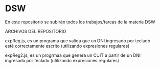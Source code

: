 # DSW
En este repositorio se subirán todos los trabajos/tareas de la materia DSW

ARCHIVOS DEL REPOSITORIO

expReg.js, es un programa que valida que un DNI ingresado por teclado esté correctamente escrito (utilizando expresiones regulares)

expReg2.js, es un progrmaa que genera un CUIT a partir de un DNI ingresado por teclado (utilizando expresiones regulares)
